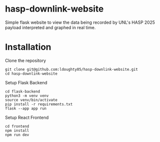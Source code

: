 # hasp-downlink-website
Simple flask website to view the data being recorded by UNL's HASP 2025 payload interpreted and graphed in real time.

# Installation
Clone the repository
```{bash}
git clone git@github.com:ldoughty05/hasp-downlink-website.git
cd hasp-downlink-website
```

Setup Flask Backend
```{bash}
cd flask-backend
python3 -m venv venv
source venv/bin/activate
pip install -r requirements.txt
flask --app app run
```

Setup React Frontend
```{bash}
cd frontend
npm install
npm run dev
```
